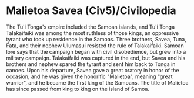 # Malietoa Savea (Civ5)/Civilopedia

The Tu'i Tonga's empire included the Samoan islands, and Tu'i Tonga Talakaifaiki was among the most ruthless of those kings, an oppressive tyrant who took up residence in the Samoas.
Three brothers, Savea, Tuna, Fata, and their nephew Ulumasui resisted the rule of Talakaifaiki. Samoan lore says that the campaign began with civil disobedience, but grew into a military campaign. Talakaifaiki was captured in the end, but Savea and his brothers and nephew spared the tyrant and sent him back to Tonga in canoes. Upon his departure, Savea gave a great oratory in honor of the occasion, and he was given the honorific "Malietoa", meaning "great warrior", and he became the first king of the Samoans. The title of Malietoa has since passed from king to king on the island of Samoa.